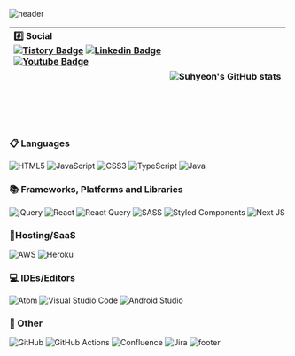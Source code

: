 ![header](https://capsule-render.vercel.app/api?type=waving&color=8FAFD9&height=200&text=Welcome%20%20Suhyeon's%20%20Github!&animation=fadeIn&fontColor=ffffff&fontSize=40&fontAlignY=40)

|<div>#️⃣ Social<br/>[![Tistory Badge](https://img.shields.io/badge/-Tistory-black?style=for-the-badge&logo=Tistory&link=https://doqtqu.tistory.com/)](https://doqtqu.tistory.com/) [![Linkedin Badge](https://img.shields.io/badge/-LinkedIn-blue?style=for-the-badge&logo=Linkedin&logoColor=white&link=https://www.linkedin.com/in/suhyeon-jeong-839b80155/)](https://www.linkedin.com/in/suhyeon-jeong-839b80155/)<br/> [![Youtube Badge](https://img.shields.io/badge/Youtube-ff0000?style=for-the-badge&logo=youtube&link=https://www.youtube.com/channel/UC-4K9pD7X3JQ5_RK_dx5mRQ)](https://www.youtube.com/channel/UC-4K9pD7X3JQ5_RK_dx5mRQ)<br/><br/><br/><br/><br/><br/></div>|![Suhyeon's GitHub stats](https://github-readme-stats.vercel.app/api?username=ch1517&count_private=true)|
|:--|--|




### 📋 Languages
![HTML5](https://img.shields.io/badge/html5-%23E34F26.svg?style=for-the-badge&logo=html5&logoColor=white) ![JavaScript](https://img.shields.io/badge/javascript-%23323330.svg?style=for-the-badge&logo=javascript&logoColor=%23F7DF1E) ![CSS3](https://img.shields.io/badge/css3-%231572B6.svg?style=for-the-badge&logo=css3&logoColor=white) ![TypeScript](https://img.shields.io/badge/typescript-%23007ACC.svg?style=for-the-badge&logo=typescript&logoColor=white) ![Java](https://img.shields.io/badge/java-%23ED8B00.svg?style=for-the-badge&logo=java&logoColor=white)
### 📚 Frameworks, Platforms and Libraries
![jQuery](https://img.shields.io/badge/jquery-%230769AD.svg?style=for-the-badge&logo=jquery&logoColor=white) ![React](https://img.shields.io/badge/react-%2320232a.svg?style=for-the-badge&logo=react&logoColor=%2361DAFB) ![React Query](https://img.shields.io/badge/-React%20Query-FF4154?style=for-the-badge&logo=react%20query&logoColor=white) ![SASS](https://img.shields.io/badge/SASS-hotpink.svg?style=for-the-badge&logo=SASS&logoColor=white) ![Styled Components](https://img.shields.io/badge/styled--components-DB7093?style=for-the-badge&logo=styled-components&logoColor=white) ![Next JS](https://img.shields.io/badge/Next-black?style=for-the-badge&logo=next.js&logoColor=white)
### 🎈Hosting/SaaS
![AWS](https://img.shields.io/badge/AWS-%23FF9900.svg?style=for-the-badge&logo=amazon-aws&logoColor=white) ![Heroku](https://img.shields.io/badge/heroku-%23430098.svg?style=for-the-badge&logo=heroku&logoColor=white)
### 💻 IDEs/Editors
![Atom](https://img.shields.io/badge/Atom-%2366595C.svg?style=for-the-badge&logo=atom&logoColor=white) ![Visual Studio Code](https://img.shields.io/badge/Visual%20Studio%20Code-0078d7.svg?style=for-the-badge&logo=visual-studio-code&logoColor=white) ![Android Studio](https://img.shields.io/badge/Android%20Studio-3DDC84.svg?style=for-the-badge&logo=android-studio&logoColor=white)
### 🥅 Other
![GitHub](https://img.shields.io/badge/github-%23121011.svg?style=for-the-badge&logo=github&logoColor=white) ![GitHub Actions](https://img.shields.io/badge/github%20actions-%232671E5.svg?style=for-the-badge&logo=githubactions&logoColor=white) ![Confluence](https://img.shields.io/badge/confluence-%23172BF4.svg?style=for-the-badge&logo=confluence&logoColor=white) 	![Jira](https://img.shields.io/badge/jira-%230A0FFF.svg?style=for-the-badge&logo=jira&logoColor=white)
![footer](https://capsule-render.vercel.app/api?section=footer&type=waving&color=8FAFD9)
